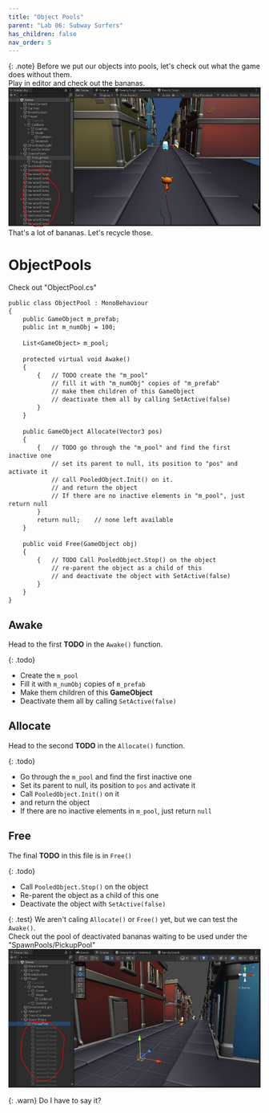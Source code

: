 ```yaml
---
title: "Object Pools"
parent: "Lab 06: Subway Surfers"
has_children: false
nav_order: 5
---
```


{: .note}
Before we put our objects into pools, let's check out what the game does without them.\
Play in editor and check out the bananas.
![Bananas](images/lab06/bananas.jpg "Bananas")
That's a lot of bananas. Let's recycle those.

# ObjectPools
Check out "ObjectPool.cs"
```
public class ObjectPool : MonoBehaviour
{
    public GameObject m_prefab;
    public int m_numObj = 100;
    
    List<GameObject> m_pool;

    protected virtual void Awake()
    {
        {   // TODO create the "m_pool"
            // fill it with "m_numObj" copies of "m_prefab"
            // make them children of this GameObject
            // deactivate them all by calling SetActive(false)
        }
    }

    public GameObject Allocate(Vector3 pos)
    {
        {   // TODO go through the "m_pool" and find the first inactive one
            // set its parent to null, its position to "pos" and activate it
            // call PooledObject.Init() on it.
            // and return the object
            // If there are no inactive elements in "m_pool", just return null
        }
        return null;    // none left available
    }

    public void Free(GameObject obj)
    {
        {   // TODO Call PooledObject.Stop() on the object
            // re-parent the object as a child of this
            // and deactivate the object with SetActive(false)
        }
    }
}
```

## Awake
Head to the first **TODO** in the `Awake()` function.

{: .todo}
* Create the `m_pool`
* Fill it with `m_numObj` copies of `m_prefab`
* Make them children of this **GameObject**
* Deactivate them all by calling `SetActive(false)`

## Allocate
Head to the second **TODO** in the `Allocate()` function.

{: .todo}
* Go through the `m_pool` and find the first inactive one
* Set its parent to null, its position to `pos` and activate it
* Call `PooledObject.Init()` on it
* and return the object
* If there are no inactive elements in `m_pool`, just return `null`

## Free
The final **TODO** in this file is in `Free()`

{: .todo}
* Call `PooledObject.Stop()` on the object
* Re-parent the object as a child of this one
* Deactivate the object with `SetActive(false)`

{: .test}
We aren't caling `Allocate()` or `Free()` yet, but we can test the `Awake()`.\
Check out the pool of deactivated bananas waiting to be used under the "SpawnPools/PickupPool"
![Banana Pool](images/lab06/bananapool.jpg "Banana Pool")

{: .warn}
Do I have to say it?




